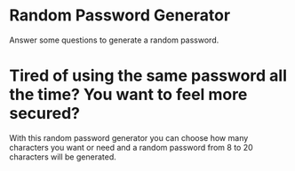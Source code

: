 # Random Password Generator
Answer some questions to generate a random password.


# Tired of using the same password all the time? You want to feel more secured?

With this random password generator you can choose how many characters you want or need and a random password from 8 to 20 characters will be generated.
